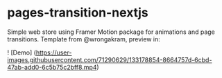 # pages-transition-nextjs
Simple web store using Framer Motion package for animations and page transitions. Template from @wrongakram, preview in: 

! [Demo] (https://user-images.githubusercontent.com/71290629/133178854-8664757d-6cbd-47ab-add0-6c5b75c2bff8.mp4)
